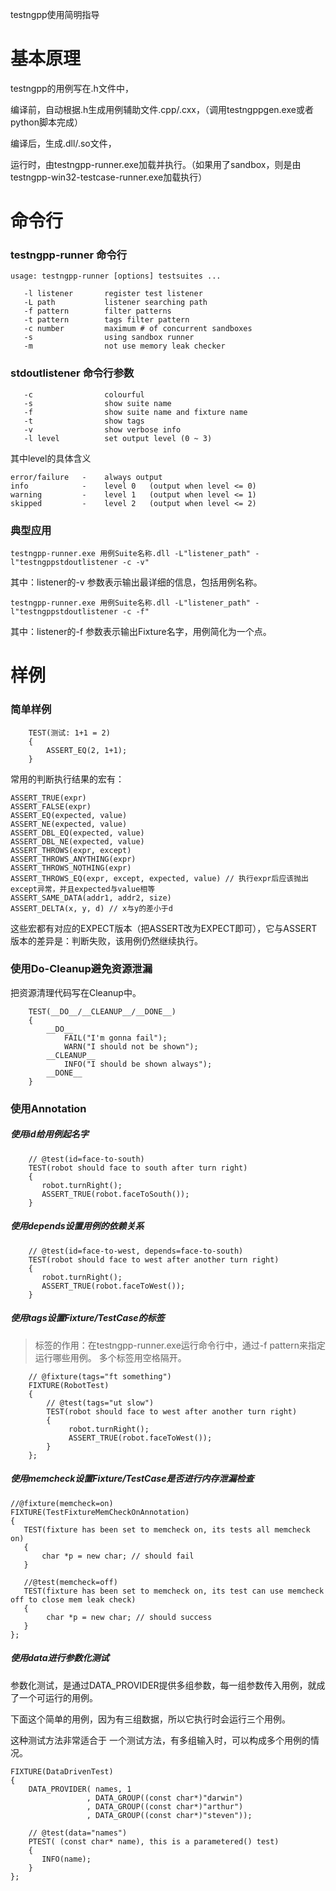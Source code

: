 testngpp使用简明指导

# 基本原理 #
testngpp的用例写在.h文件中，

编译前，自动根据.h生成用例辅助文件.cpp/.cxx，（调用testngppgen.exe或者python脚本完成）

编译后，生成.dll/.so文件，

运行时，由testngpp-runner.exe加载并执行。（如果用了sandbox，则是由testngpp-win32-testcase-runner.exe加载执行）

# 命令行 #
### testngpp-runner 命令行 ###
```
usage: testngpp-runner [options] testsuites ...

   -l listener       register test listener
   -L path           listener searching path
   -f pattern        filter patterns
   -t pattern        tags filter pattern
   -c number         maximum # of concurrent sandboxes
   -s                using sandbox runner
   -m                not use memory leak checker
```

### stdoutlistener 命令行参数 ###
```
   -c                colourful
   -s                show suite name
   -f                show suite name and fixture name
   -t                show tags
   -v                show verbose info
   -l level          set output level (0 ~ 3)  
```

其中level的具体含义
```
error/failure   -    always output
info            -    level 0   (output when level <= 0)
warning         -    level 1   (output when level <= 1)
skipped         -    level 2   (output when level <= 2)
```

### 典型应用 ###
```
testngpp-runner.exe 用例Suite名称.dll -L"listener_path" -l"testngppstdoutlistener -c -v"
```
其中：listener的-v 参数表示输出最详细的信息，包括用例名称。

```
testngpp-runner.exe 用例Suite名称.dll -L"listener_path" -l"testngppstdoutlistener -c -f"
```
其中：listener的-f 参数表示输出Fixture名字，用例简化为一个点。

# 样例 #

### 简单样例 ###
```
    TEST(测试: 1+1 = 2)
    {
        ASSERT_EQ(2, 1+1);
    }
```
常用的判断执行结果的宏有：
```
ASSERT_TRUE(expr) 
ASSERT_FALSE(expr) 
ASSERT_EQ(expected, value)
ASSERT_NE(expected, value)
ASSERT_DBL_EQ(expected, value)
ASSERT_DBL_NE(expected, value)
ASSERT_THROWS(expr, except)
ASSERT_THROWS_ANYTHING(expr)
ASSERT_THROWS_NOTHING(expr)
ASSERT_THROWS_EQ(expr, except, expected, value) // 执行expr后应该抛出except异常，并且expected与value相等
ASSERT_SAME_DATA(addr1, addr2, size) 
ASSERT_DELTA(x, y, d) // x与y的差小于d
```
这些宏都有对应的EXPECT版本（把ASSERT改为EXPECT即可），它与ASSERT版本的差异是：判断失败，该用例仍然继续执行。

### 使用Do-Cleanup避免资源泄漏 ###
把资源清理代码写在Cleanup中。
```
    TEST(__DO__/__CLEANUP__/__DONE__)
    {
        __DO__
            FAIL("I'm gonna fail");
            WARN("I should not be shown");
        __CLEANUP__
            INFO("I should be shown always");
        __DONE__
    }
```

### 使用Annotation ###
##### 使用id给用例起名字 #####
```
    // @test(id=face-to-south)
    TEST(robot should face to south after turn right)
    {
       robot.turnRight();
       ASSERT_TRUE(robot.faceToSouth());
    }
```

##### 使用depends设置用例的依赖关系 #####
```
    // @test(id=face-to-west, depends=face-to-south)
    TEST(robot should face to west after another turn right)
    {
       robot.turnRight();
       ASSERT_TRUE(robot.faceToWest());
    }
```

##### 使用tags设置Fixture/TestCase的标签 #####
> 标签的作用：在testngpp-runner.exe运行命令行中，通过-f pattern来指定运行哪些用例。
> 多个标签用空格隔开。
```
    // @fixture(tags="ft something")
    FIXTURE(RobotTest)
    {
        // @test(tags="ut slow")
        TEST(robot should face to west after another turn right)
        {
             robot.turnRight();
             ASSERT_TRUE(robot.faceToWest());
        }
    };
```

##### 使用memcheck设置Fixture/TestCase是否进行内存泄漏检查 #####
```
//@fixture(memcheck=on)
FIXTURE(TestFixtureMemCheckOnAnnotation)
{
   TEST(fixture has been set to memcheck on, its tests all memcheck on)
   {
       char *p = new char; // should fail     
   }

   //@test(memcheck=off)
   TEST(fixture has been set to memcheck on, its test can use memcheck off to close mem leak check)
   {
        char *p = new char; // should success
   }
};
```

##### 使用data进行参数化测试 #####
参数化测试，是通过DATA\_PROVIDER提供多组参数，每一组参数传入用例，就成了一个可运行的用例。

下面这个简单的用例，因为有三组数据，所以它执行时会运行三个用例。

这种测试方法非常适合于 一个测试方法，有多组输入时，可以构成多个用例的情况。

```
FIXTURE(DataDrivenTest)
{
    DATA_PROVIDER( names, 1
                 , DATA_GROUP((const char*)"darwin") 
                 , DATA_GROUP((const char*)"arthur") 
                 , DATA_GROUP((const char*)"steven"));

    // @test(data="names")
    PTEST( (const char* name), this is a parametered() test)
    {
       INFO(name);
    }
};
```
